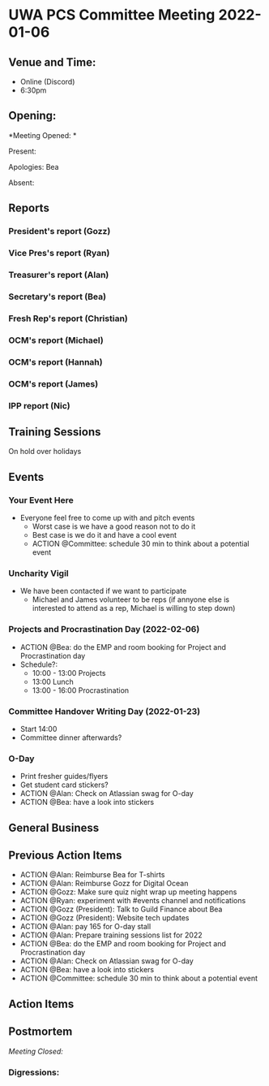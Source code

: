 # UWA PCS Committee Meeting 2022-01-06

## Venue and Time:
- Online (Discord)
- 6:30pm 


## Opening: 

*Meeting Opened: * 

Present:

Apologies: Bea

Absent:


## Reports

### President's report (Gozz)

### Vice Pres's report (Ryan)

### Treasurer's report (Alan)

### Secretary's report (Bea)

### Fresh Rep's report (Christian)

### OCM's report (Michael)

### OCM's report (Hannah)

### OCM's report (James)

### IPP report (Nic)

## Training Sessions
On hold over holidays


## Events

### Your Event Here
- Everyone feel free to come up with and pitch events
    - Worst case is we have a good reason not to do it
    - Best case is we do it and have a cool event
    - ACTION @Committee: schedule 30 min to think about a potential event

### Uncharity Vigil
- We have been contacted if we want to participate
    - Michael and James volunteer to be reps (if annyone else is interested to attend as a rep, Michael is willing to step down)

### Projects and Procrastination Day (2022-02-06)
- ACTION @Bea: do the EMP and room booking for Project and Procrastination day
- Schedule?:
    - 10:00 - 13:00 Projects
    - 13:00 Lunch
    - 13:00 - 16:00 Procrastination

### Committee Handover Writing Day (2022-01-23)
- Start 14:00
- Committee dinner afterwards?

### O-Day
- Print fresher guides/flyers
- Get student card stickers?
- ACTION @Alan: Check on Atlassian swag for O-day
- ACTION @Bea: have a look into stickers 

## General Business

## Previous Action Items
- ACTION @Alan: Reimburse Bea for T-shirts
- ACTION @Alan: Reimburse Gozz for Digital Ocean
- ACTION @Gozz: Make sure quiz night wrap up meeting happens
- ACTION @Ryan: experiment with #events channel and notifications
- ACTION @Gozz (President): Talk to Guild Finance about Bea
- ACTION @Gozz (President): Website tech updates
- ACTION @Alan: pay 165 for O-day stall
- ACTION @Alan: Prepare training sessions list for 2022
- ACTION @Bea: do the EMP and room booking for Project and Procrastination day
- ACTION @Alan: Check on Atlassian swag for O-day
- ACTION @Bea: have a look into stickers 
- ACTION @Committee: schedule 30 min to think about a potential event

## Action Items

## Postmortem

*Meeting Closed:*

### Digressions: 
